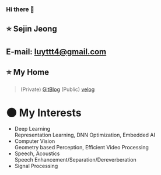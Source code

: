 ### Hi there 👋

<!--
**JEONGSEJIN/JEONGSEJIN** is a ✨ _special_ ✨ repository because its `README.md` (this file) appears on your GitHub profile.

Here are some ideas to get you started:

- 🔭 I’m currently working on ...
- 🌱 I’m currently learning ...
- 👯 I’m looking to collaborate on ...
- 🤔 I’m looking for help with ...
- 💬 Ask me about ...
- 📫 How to reach me: ...
- 😄 Pronouns: ...
- ⚡ Fun fact: ...
-->

## ⭐ Sejin Jeong
## E-mail: [luyttt4@gmail.com](luyttt4@gmail.com)

## ⭐ My Home
> (Private) [GitBlog](https://jeongsejin.github.io/)
> (Public)  [velog](https://velog.io/@sejinjeong)
  
# 🌑 My Interests  
- Deep Learning  
  Representation Learning, DNN Optimization, Embedded AI
- Computer Vision  
  Geometry based Perception, Efficient Video Processing  
- Speech, Acoustics  
  Speech Enhancement/Separation/Dereverberation  
- Signal Processing  
